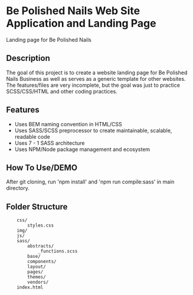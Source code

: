 # Be Polished Nails Web Site Application and Landing Page

Landing page for Be Polished Nails

## Description

The goal of this project is to create a website landing page for Be Polished Nails Business as well as serves as a generic template for other websites. The features/files are very incomplete, but the goal was just to practice SCSS/CSS/HTML and other coding practices.

## Features

* Uses BEM naming convention in HTML/CSS
* Uses SASS/SCSS preprocessor to create maintainable, scalable, readable code
* Uses 7 - 1 SASS architecture
* Uses NPM/Node package management and ecosystem

## How To Use/DEMO

After git cloning, run 'npm install' and 'npm run compile:sass' in main directory.

## Folder Structure

```
    css/
        styles.css
    img/
    js/
    sass/
        abstracts/
            _functions.scss
        base/
        components/
        layout/
        pages/
        themes/
        vendors/
    index.html
```
